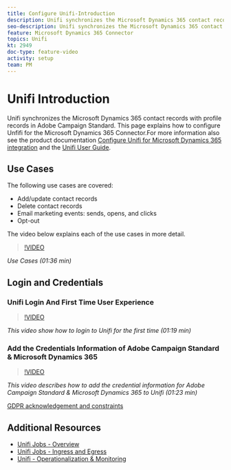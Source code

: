 ```yaml
---
title: Configure Unifi-Introduction
description: Unifi synchronizes the Microsoft Dynamics 365 contact records with profile records in Adobe Campaign Standard. 
seo-description: Unifi synchronizes the Microsoft Dynamics 365 contact records with profile records in Adobe Campaign Standard. The videos explain how to configure Unfifi for the Microsoft Dynamics 365 Connector. 
feature: Microsoft Dynamics 365 Connector   
topics: Unifi
kt: 2949
doc-type: feature-video
activity: setup
team: PM
---
```


# Unifi Introduction

Unifi synchronizes the Microsoft Dynamics 365 contact records with profile records in Adobe Campaign Standard. This page explains how to configure Unfifi for the Microsoft Dynamics 365 Connector.For more information also see the product documentation [Configure Unifi for Microsoft Dynamics 365 integration](https://helpx.adobe.com/content/help/en/campaign/kb/unifi-configuration.html) and the [Unifi User Guide](https://drive.google.com/drive/folders/16seHF45e6bFxHX15zWLqFLEXymCuA_wn).

## Use Cases

The following use cases are covered:

* Add/update contact records
* Delete contact records
* Email marketing events: sends, opens, and clicks
* Opt-out

The video below explains each of the use cases in more detail.

>[!VIDEO](https://video.tv.adobe.com/v/27394?quality=12)

*Use Cases (01:36 min)*

## Login and Credentials

### Unifi Login And First Time User Experience

>[!VIDEO](https://video.tv.adobe.com/v/27393?quality=12)

*This video show how to login to Unifi for the first time (01:19 min)*

### Add the Credentials Information of Adobe Campaign Standard & Microsoft Dynamics 365

>[!VIDEO](https://video.tv.adobe.com/v/27395?quality=12)

*This video describes how to add the credential information for Adobe Campaign Standard & Microsoft Dynamics 365 to Unifi (01:23 min)*

[GDPR acknowledgement and constraints](https://helpx.adobe.com/content/help/en/campaign/kb/acs-ms-dynamics.html#Notices)

## Additional Resources

* [Unifi Jobs - Overview](/help/acs/integration/microsoft-dynamics-365-connector/configure-unifi-jobs-overview.md)
* [Unifi Jobs - Ingress and Egress](/help/acs/integration/microsoft-dynamics-365-connector/configure-unifi-jobs-ingress-egress.md)
* [Unifi - Operationalization & Monitoring](/help/acs/integration/microsoft-dynamics-365-connector/configure-unifi-operalization-and-monitoring.md)
  